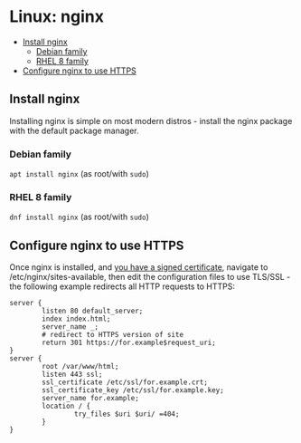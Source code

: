 <!--
SPDX-FileCopyrightText: 2022 - 2024 Eli Array Minkoff

SPDX-License-Identifier: MIT
-->

# Linux: nginx

<!-- vim-markdown-toc GitLab -->

* [Install nginx](#install-nginx)
  * [Debian family](#debian-family)
  * [RHEL 8 family](#rhel-8-family)
* [Configure nginx to use HTTPS](#configure-nginx-to-use-https)

<!-- vim-markdown-toc -->

## Install nginx

Installing nginx is simple on most modern distros - install the nginx package with the default
package manager.

### Debian family

`apt install nginx` (as root/with `sudo`)

### RHEL 8 family

`dnf install nginx` (as root/with `sudo`)

## Configure nginx to use HTTPS

Once nginx is installed, and [you have a signed certificate](../Networking/Security/TLS-Certificate-Signing.md), navigate to /etc/nginx/sites-available, then edit the configuration files to use TLS/SSL - the following example redirects all HTTP requests to HTTPS:

```nginx
server {
        listen 80 default_server;
        index index.html;
        server_name _;
        # redirect to HTTPS version of site
        return 301 https://for.example$request_uri;
}
server {
        root /var/www/html;
        listen 443 ssl;
        ssl_certificate /etc/ssl/for.example.crt;
        ssl_certificate_key /etc/ssl/for.example.key;
        server_name for.example;
        location / {
                try_files $uri $uri/ =404;
        }
}
```
